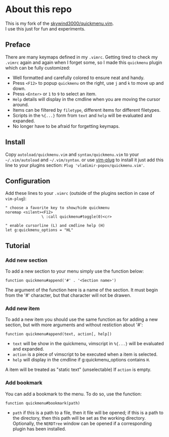 # About this repo

 This is my fork of the
 [skywind3000/quickmenu.vim](https://github.com/skywind3000/quickmenu.vim).  
 I use this just for fun and experiments.

## Preface

There are many keymaps defined in my `.vimrc`. Getting tired to check my
`.vimrc` again and again when I forget some, so I made this `quickmenu` plugin
which can be fully customized:

- Well formatted and carefully colored to ensure neat and handy.
- Press `<F12>` to popup `quickmenu` on the right, use `j` and `k` to move up
  and down.
- Press `<Enter>` or `1` to `9` to select an item.
- `Help` details will display in the cmdline when you are moving the cursor
  around.
- Items can be filtered by `filetype`, different items for different filetypes.
- Scripts in the `%{...}` form from `text` and `help` will be evaluated and
  expanded.
- No longer have to be afraid for forgetting keymaps.

## Install

Copy `autoload/quickmenu.vim` and `syntax/quickmenu.vim` to your
`~/.vim/autoload` and `~/.vim/syntax`.  or use
[vim-plug](https://github.com/junegunn/vim-plug) to install it just add this
line to your plugins section: `Plug 'vladimir-popov/quickmenu.vim'`. 

## Configuration

Add these lines to your `.vimrc` (outside of the plugins section in case of
`vim-plug`):

```VimL 
" choose a favorite key to show/hide quickmenu 
noremap <silent><F12>
                \ :call quickmenu#toggle(0)<cr>

" enable cursorline (L) and cmdline help (H) 
let g:quickmenu_options = "HL" 
```

## Tutorial

### Add new section

To add a new section to your menu simply use the function below:

```VimL 
function quickmenu#append('#' . '<Section name>') 
```

The argument of the function here is a name of the section. It must
begin from the '#' character, but that character will not be drawen.

### Add new item

To add a new item you should use the same function as for adding a new 
section, but with more arguments and without restiction about '#':

```VimL 
function quickmenu#append(text, action[, help]) 
```

- `text` will be show in the quickmenu, vimscript in `%{...}` will be evaluated
  and expanded.
- `action` is a piece of vimscript to be executed when a item is selected.
- `help` will display in the cmdline if g:quickmenu_options contains `H`.

A item will be treated as "static text" (unselectable) If `action` is empty.

### Add bookmark 

You can add a bookmark to the menu. To do so, use the function:

```VimL 
function quickmenu#bookmark(path) 
```

- `path` if this is a path to a file, then it file will be opened;
         if this is a path to the directory, then this path will be set as the
         working directory. Optionally, the `NERDTree` window can be opened if
         a corresponding plugin has been installed.
